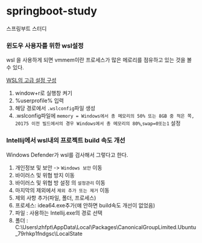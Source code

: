 # springboot-study
스프링부트 스터디

### 윈도우 사용자를 위한 wsl설정
wsl 을 사용하게 되면 vmmem이란 프로세스가 많은 메로리를 점유하고 있는 것을 볼 수 있다.

[WSL의 고급 설정 구성](https://learn.microsoft.com/ko-kr/windows/wsl/wsl-config)
1. window+r로 실행창 켜기
2. %userprofile% 입력
3. 해당 경로에서 `.wslconfig`파일 생성
4. .wslconfig파일에 `memory = Windows에서 총 메모리의 50% 또는 8GB 중 적은 쪽, 20175 이전 빌드에서의 경우 Windows에서 총 메모리의 80%`,`swap=0또는1` 설정

### Intellij에서 wsl내의 프로젝트 build 속도 개선
Windows Defender가 wsl를 검사해서 그렇다고 한다.
1. 개인정보 및 보안 -> `Windows 보안` 이동
2. 바이러스 및 위협 방지 이동
3. 바이러스 및 위협 방 설정 의 `설정관리` 이동
4. 마지막의 제외에서 `제외 추가 또는 제거` 이동
5. 제외 사항 추가(파일, 폴더, 프로세스)
6. 프로세스: idea64.exe추가(얘 안하면 build속도 개선이 없었음)
7. 파일 : 사용하는 Intellij.exe의 경로 선택
8. 폴더 : C:\Users\zhfpt\AppData\Local\Packages\CanonicalGroupLimited.Ubuntu_79rhkp1fndgsc\LocalState
